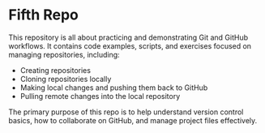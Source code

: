 # Fifth Repo

This repository is all about practicing and demonstrating Git and GitHub workflows. It contains code examples, scripts, and exercises focused on managing repositories, including:

- Creating repositories
- Cloning repositories locally
- Making local changes and pushing them back to GitHub
- Pulling remote changes into the local repository

The primary purpose of this repo is to help understand version control basics, how to collaborate on GitHub, and manage project files effectively.
